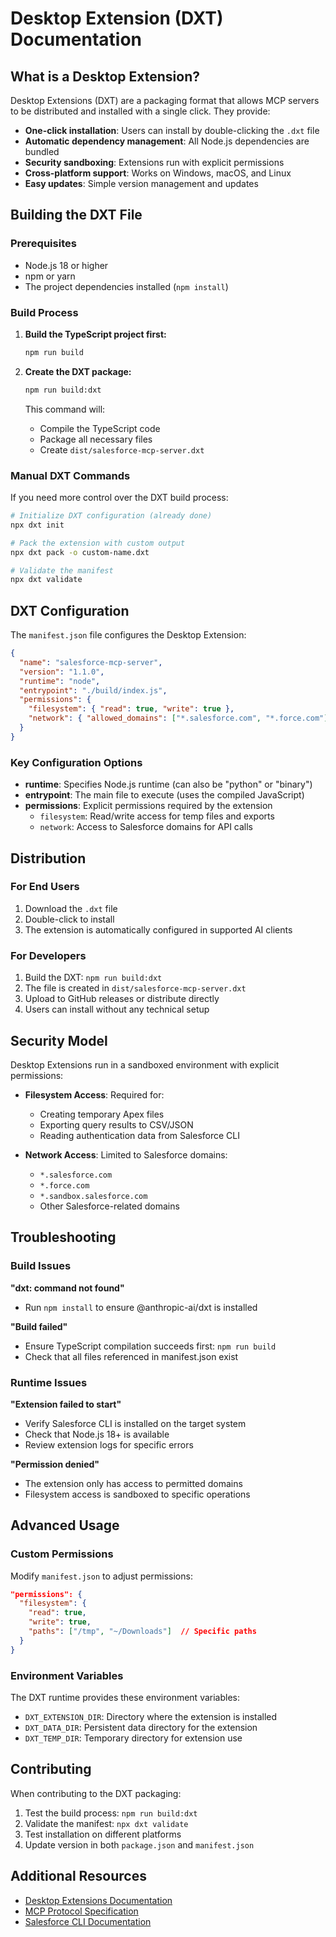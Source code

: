 # Desktop Extension (DXT) Documentation

## What is a Desktop Extension?

Desktop Extensions (DXT) are a packaging format that allows MCP servers to be distributed and installed with a single click. They provide:

- **One-click installation**: Users can install by double-clicking the `.dxt` file
- **Automatic dependency management**: All Node.js dependencies are bundled
- **Security sandboxing**: Extensions run with explicit permissions
- **Cross-platform support**: Works on Windows, macOS, and Linux
- **Easy updates**: Simple version management and updates

## Building the DXT File

### Prerequisites

- Node.js 18 or higher
- npm or yarn
- The project dependencies installed (`npm install`)

### Build Process

1. **Build the TypeScript project first:**
   ```bash
   npm run build
   ```

2. **Create the DXT package:**
   ```bash
   npm run build:dxt
   ```

   This command will:
   - Compile the TypeScript code
   - Package all necessary files
   - Create `dist/salesforce-mcp-server.dxt`

### Manual DXT Commands

If you need more control over the DXT build process:

```bash
# Initialize DXT configuration (already done)
npx dxt init

# Pack the extension with custom output
npx dxt pack -o custom-name.dxt

# Validate the manifest
npx dxt validate
```

## DXT Configuration

The `manifest.json` file configures the Desktop Extension:

```json
{
  "name": "salesforce-mcp-server",
  "version": "1.1.0",
  "runtime": "node",
  "entrypoint": "./build/index.js",
  "permissions": {
    "filesystem": { "read": true, "write": true },
    "network": { "allowed_domains": ["*.salesforce.com", "*.force.com"] }
  }
}
```

### Key Configuration Options

- **runtime**: Specifies Node.js runtime (can also be "python" or "binary")
- **entrypoint**: The main file to execute (uses the compiled JavaScript)
- **permissions**: Explicit permissions required by the extension
  - `filesystem`: Read/write access for temp files and exports
  - `network`: Access to Salesforce domains for API calls

## Distribution

### For End Users

1. Download the `.dxt` file
2. Double-click to install
3. The extension is automatically configured in supported AI clients

### For Developers

1. Build the DXT: `npm run build:dxt`
2. The file is created in `dist/salesforce-mcp-server.dxt`
3. Upload to GitHub releases or distribute directly
4. Users can install without any technical setup

## Security Model

Desktop Extensions run in a sandboxed environment with explicit permissions:

- **Filesystem Access**: Required for:
  - Creating temporary Apex files
  - Exporting query results to CSV/JSON
  - Reading authentication data from Salesforce CLI

- **Network Access**: Limited to Salesforce domains:
  - `*.salesforce.com`
  - `*.force.com`
  - `*.sandbox.salesforce.com`
  - Other Salesforce-related domains

## Troubleshooting

### Build Issues

**"dxt: command not found"**
- Run `npm install` to ensure @anthropic-ai/dxt is installed

**"Build failed"**
- Ensure TypeScript compilation succeeds first: `npm run build`
- Check that all files referenced in manifest.json exist

### Runtime Issues

**"Extension failed to start"**
- Verify Salesforce CLI is installed on the target system
- Check that Node.js 18+ is available
- Review extension logs for specific errors

**"Permission denied"**
- The extension only has access to permitted domains
- Filesystem access is sandboxed to specific operations

## Advanced Usage

### Custom Permissions

Modify `manifest.json` to adjust permissions:

```json
"permissions": {
  "filesystem": {
    "read": true,
    "write": true,
    "paths": ["/tmp", "~/Downloads"]  // Specific paths
  }
}
```

### Environment Variables

The DXT runtime provides these environment variables:
- `DXT_EXTENSION_DIR`: Directory where the extension is installed
- `DXT_DATA_DIR`: Persistent data directory for the extension
- `DXT_TEMP_DIR`: Temporary directory for extension use

## Contributing

When contributing to the DXT packaging:

1. Test the build process: `npm run build:dxt`
2. Validate the manifest: `npx dxt validate`
3. Test installation on different platforms
4. Update version in both `package.json` and `manifest.json`

## Additional Resources

- [Desktop Extensions Documentation](https://www.desktopextensions.com/#developers)
- [MCP Protocol Specification](https://modelcontextprotocol.io)
- [Salesforce CLI Documentation](https://developer.salesforce.com/tools/salesforcecli)
